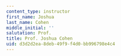 ```yaml
---
content_type: instructor
first_name: Joshua
last_name: Cohen
middle_initial: ''
salutation: Prof.
title: Prof. Joshua Cohen
uid: d3d2d2ea-8deb-49f9-f4d0-bb996798e4c4
---
```

